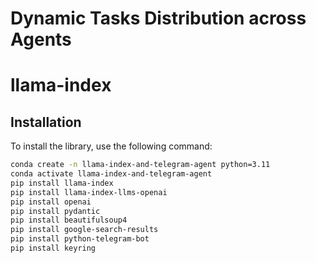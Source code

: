# Dynamic Tasks Distribution across Agents

# llama-index
## Installation

To install the library, use the following command:

```bash
conda create -n llama-index-and-telegram-agent python=3.11
conda activate llama-index-and-telegram-agent
pip install llama-index
pip install llama-index-llms-openai
pip install openai
pip install pydantic
pip install beautifulsoup4
pip install google-search-results
pip install python-telegram-bot
pip install keyring
```


